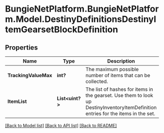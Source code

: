 # BungieNetPlatform.BungieNetPlatform.Model.DestinyDefinitionsDestinyItemGearsetBlockDefinition
## Properties

Name | Type | Description | Notes
------------ | ------------- | ------------- | -------------
**TrackingValueMax** | **int?** | The maximum possible number of items that can be collected. | [optional] 
**ItemList** | **List&lt;uint?&gt;** | The list of hashes for items in the gearset. Use them to look up DestinyInventoryItemDefinition entries for the items in the set. | [optional] 

[[Back to Model list]](../README.md#documentation-for-models) [[Back to API list]](../README.md#documentation-for-api-endpoints) [[Back to README]](../README.md)

